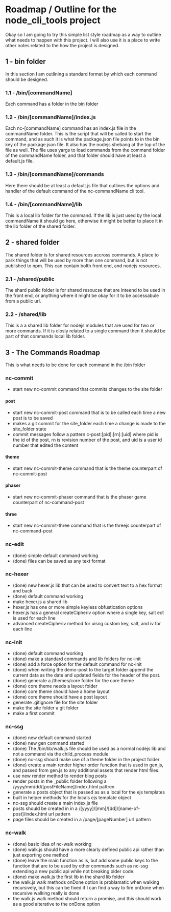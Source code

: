 # Roadmap / Outline for the node_cli_tools project

Okay so I am going to try this simple list style roadmap as a way to outline what needs to happen with this project. I will also use it is a place to write other notes related to the how the project is designed.

## 1 - bin folder

In this section I am outlining a standard format by which each command should be designed.

### 1.1 - /bin/[commandName]

Each command has a folder in the bin folder
 
### 1.2 - /bin/[commandName]/index.js

Each nc-[commandName] command has an index.js file in the commandName folder. This is the script that will be called to start the command, and as such it is what the package.json file points to in the bin key of the package.json file. It also has the nodejs shebang at the top of the file as well. The file uses yargs to load commands from the command folder of the commandName folder, and that folder should have at least a default.js file.
 
### 1.3 - /bin/[commandName]/commands

Here there should be at least a default.js file that outlines the options and handler of the default command of the nc-commandName cli tool.
 
### 1.4 - /bin/[commandName]/lib

This is a local lib folder for the command. If the lib is just used by the local commandName it should go here, otherwise it might be better to place it in the lib folder of the shared folder.

## 2 - shared folder

The shared folder is for shared resources accross commands. A place to park things that will be used by more than one command, but is not published to npm. This can contain bolth front end, and nodejs resources.

### 2.1 - /shared/public

The shard public folder is for shared resoucse that are inteend to be used in the front end, or anything where it might be okay for it to be accessabule from a public url.

### 2.2 - /shared/lib

This is a a shared lib folder for nodejs modules that are used for two or more commands. If it is closly related to a single command then it should be part of that commands local lib folder.


## 3 - The Commands Roadmap

This is what needs to be done for each command in the /bin folder

### nc-commit

* start new nc-commit command that commits changes to the site folder

#### post

* start new nc-commit-post command that is to be called each time a new post is to be saved
* makes a git commit for the site_folder each time a change is made to the site_folder state
* commit messages follow a pattern c-post:[pid]:[rn]:[uid] where pid is the id of the post, rn is revision number of the post, and uid is a user id number that edited the content

#### theme

* start new nc-commit-theme command that is the theme counterpart of nc-commit-post

#### phaser

* start new nc-commit-phaser command that is the phaser game counterpart of nc-command-post

#### three

* start new nc-commit-three command that is the threejs counterpart of nc-command-post

### nc-edit

* (done) simple default command working
* (done) files can be saved as any text format

### nc-hexer

* (done) new hexer.js lib that can be used to convert text to a hex format and back
* (done) default command working
* make hexer.js a shared lib
* hexer.js has one or more simple keyless obfustication options
* hexer.js has a general createCipheriv option where a single key, salt ect is used for each line
* advanced createCipheriv method for uisng custom key, salt, and iv for each line

### nc-init

* (done) default command working
* (done) make a standard commands and lib folders for nc-init
* (done) add a force option for the default command for nc-init
* (done) when writing the demo-post to the target folder append the current data as the date and updated fields for the header of the post.
* (done) generate a /themes/core folder for the core theme
* (done) core theme needs a layout folder
* (done) core theme should have a home layout
* (done) core theme should have a post layout
* generate .gitignore file for the site folder
* make the site folder a git folder
* make a first commit

### nc-ssg

* (done) new default command started
* (done) new gen command started
* (done) The /bin/lib/walk.js file should be used as a normal nodejs lib and not a command via the child_process module
* (done) nc-ssg should make use of a theme folder in the project folder
* (done) create a main render higher order function that is used in gen.js, and passed from gen.js to any additional assets that render html files.
* use new render method to render blog posts
* render posts in the _public folder following a /yyyy/mm/dd/[postFileName]/index.html pattren
* generate a posts object that is passed as as a local for the ejs templates
* built in helper methods for the locals ejs template object
* nc-ssg should create a main index.js file
* posts should be created in in a /[yyyy]/[mm]/[dd]/[name-of-post]/index.html url pattern
* page files should be created in a /page/[pageNumber] url pattern

### nc-walk

* (done) basic idea of nc-walk working
* (done) walk.js should have a more clearly defined public api rather than just exporting one method
* (done) leave the main function as is, but add some public keys to the function that are to be used by other commands such as nc-ssg extending a new public api while not breaking older code.
* (done) make walk.js the first lib in the shard lib folder
* the walk.js walk methods onDone option is problamatic when walking recursively, but this can be fixed if I can find a way to fire onDone when recursive walking really is done
* the walk.js walk method should return a promise, and this should work as a good alterative to the onDone option
